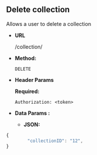 **Delete collection**
----
  Allows a user to delete a collection

* **URL**

  /collection/

* **Method:**

  `DELETE`
  
*  **Header Params**

   **Required:**
 
   `Authorization: <token>` <br />

* **Data Params :**
  * **JSON:** <br />

```javascript
{       
        "collectionID": "12",
}
```
 
